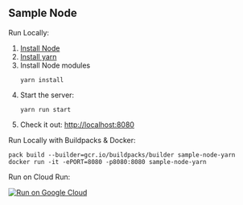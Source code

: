 Sample Node
-----------

Run Locally:
1. [Install Node](https://nodejs.org/en/download/)
1. [Install yarn](https://classic.yarnpkg.com/en/docs/install/)
1. Install Node modules
    ```
    yarn install
    ```
1. Start the server:
    ```
    yarn run start
    ```
1. Check it out: [http://localhost:8080](http://localhost:8080)

Run Locally with Buildpacks & Docker:
```
pack build --builder=gcr.io/buildpacks/builder sample-node-yarn
docker run -it -ePORT=8080 -p8080:8080 sample-node-yarn
```

Run on Cloud Run:

[![Run on Google Cloud](https://deploy.cloud.run/button.svg)](https://deploy.cloud.run)

